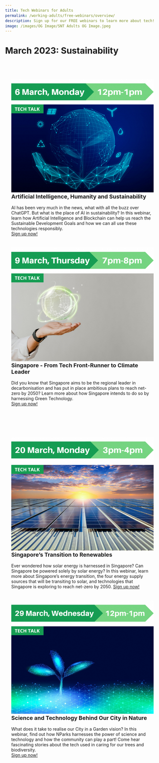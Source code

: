 ```yaml
---
title: Tech Webinars for Adults
permalink: /working-adults/free-webinars/overview/
description: Sign up for our FREE webinars to learn more about tech!
image: /images/OG Image/SNT Adults OG Image.jpeg
---
```

# March 2023: Sustainability
<br>
<div class="row" style="padding: 20px 0px 10px 0px;">
<div class="col" style="padding: 0px 20px 0px 20px;">
<div class="col" style="padding: 20px 0px 0px 0px;"><img src="/images/Mar%202023/WA_6%20Mar%202023.png"><br>
<div class="header" style="font-size:18px"><b>Artificial Intelligence, Humanity and Sustainability</b></div><br>AI has been very much in the news, what with all the buzz over ChatGPT. But what is the place of AI in sustainability? In this webinar, learn how Artificial Intelligence and Blockchain can help us reach the Sustainable Development Goals and how we can all use these technologies responsibly. <a href="https://go.gov.sg/wa-ai-sustainability-mar23" target="_blank"><br>Sign up now!</a>
</div>
<br>

</div>
<div class="col" style="padding: 20px 20px 0px 20px;"><img src="/images/Mar%202023/WA_9%20Mar%202023.png"><br>
<div class="header" style="font-size:18px"><b>Singapore - From Tech Front-Runner to Climate Leader</b></div><br>Did you know that Singapore aims to be the regional leader in decarbonisation and has put in place ambitious plans to reach net-zero by 2050? Learn more about how Singapore intends to do so by harnessing Green Technology. <a href="https://go.gov.sg/wa-greentech-mar23" target="_blank"><br>Sign up now!</a>
</div>
<br><br></div>

<br>
<div class="row" style="padding: 20px 0px 10px 0px;">
<div class="col" style="padding: 0px 20px 0px 20px;">
<div class="col" style="padding: 20px 0px 0px 0px;"><img src="/images/Mar%202023/WA_20%20Mar%202023.png"><br>
<div class="header" style="font-size:18px"><b>Singapore’s Transition to Renewables</b></div><br>Ever wondered how solar energy is harnessed in Singapore? Can Singapore be powered solely by solar energy? In this webinar, learn more about Singapore’s energy transition, the four energy supply sources that will be transiting to solar, and technologies that Singapore is exploring to reach net-zero by 2050. <a href="https://go.gov.sg/wa-sgsolarenergy-mar23" target="_blank">Sign up now!</a>
</div>
<br>

</div>
<div class="col" style="padding: 20px 20px 0px 20px;"><img src="/images/Mar%202023/WA_29%20Mar%202023.png"><br>
<div class="header" style="font-size:18px"><b>Science and Technology Behind Our City in Nature</b></div><br>What does it take to realise our City in a Garden vision? In this webinar, find out how NParks harnesses the power of science and technology and how the community can play a part! Come hear fascinating stories about the tech used in caring for our trees and biodiversity. <a href="https://go.gov.sg/nparks-sustech" target="_blank"><br>Sign up now!</a>
</div>
<br>
<br>
		
<div class="row" style="padding: 20px 0px 10px 0px;">